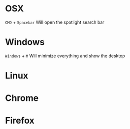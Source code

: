 OSX
=

`CMD` + `Spacebar` Will open the spotlight search bar


Windows
=
`Windows` + `M` Will minimize everything and show the desktop


Linux
=


Chrome
=



Firefox
=
